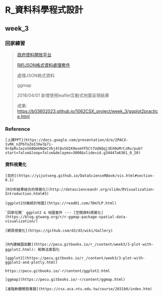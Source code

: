﻿# R_資料科學程式設計
## week_3 

### 回家練習

>[政府資料開放平台](https://data.gov.tw/)
>
>[R的JSON格式資料處理套件](https://blog.gtwang.org/r/jsonlite-json-format-parser-generator-tutorial/2/)
>
>處理JSON格式資料
>
>ggmap
>
>2018/04/01 新增使用leaflet互動式地圖呈現結果
>
>成果: https://b03602023.github.io/1062CSX_project/week_3/ggplot2practice.html


### Reference
    [上課PPT](https://docs.google.com/presentation/d/e/2PACX-1vRK_nZPbToZoI3Xw7p7i-9r4pRvJazoS68QmkNQeCVbj4lQvSOIK9exmYF5Ct7UdAQqj3EX0oMrCzRv/pub?start=false&loop=false&delayms=3000&slide=id.g34447a6361_0_20)
#### 資料視覺化
    [目的](https://yijutseng.github.io/DataScienceRBook/vis.html#section-8.1)
    
    [R分析結果結合的視覺化](http://datascienceandr.org/slide/RVisualization-Introduction.html#3)
    
    [ggplot2分級統計地圖](https://read01.com/7Dm7LP.html)
    
    `回家任務` ggplot2 & 地圖套件 --- [空間資料視覺化](https://blog.gtwang.org/r/r-ggmap-package-spatial-data-visualization/)
    
    [網頁視覺化](https://github.com/d3/d3/wiki/Gallery)
    
    
    [R內建繪圖函數](https://pecu.gitbooks.io/r_/content/week3/3-plot-with-ggplot2.html): 較無法客製化
    
    [ggplot2](https://pecu.gitbooks.io/r_/content/week3/3-plot-with-ggplot2-and-plotly.html)
    
    https://pecu.gitbooks.io/-r/content/ggplot2.html
    
    [ggmap](https://pecu.gitbooks.io/-r/content/ggmap.html)
    
    [進階軟體開發專題](https://csx.aca.ntu.edu.tw/course/2031b0/index.htm)


